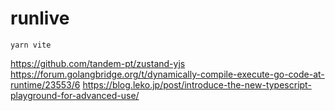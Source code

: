 # runlive
```shell
yarn vite
```
https://github.com/tandem-pt/zustand-yjs
https://forum.golangbridge.org/t/dynamically-compile-execute-go-code-at-runtime/23553/6
https://blog.leko.jp/post/introduce-the-new-typescript-playground-for-advanced-use/
